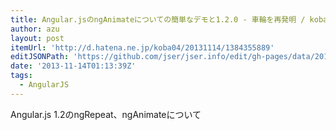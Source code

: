 ```yaml
---
title: Angular.jsのngAnimateについての簡単なデモと1.2.0 - 車輪を再発明 / koba04の日記
author: azu
layout: post
itemUrl: 'http://d.hatena.ne.jp/koba04/20131114/1384355889'
editJSONPath: 'https://github.com/jser/jser.info/edit/gh-pages/data/2013/11/index.json'
date: '2013-11-14T01:13:39Z'
tags:
  - AngularJS
---
```

Angular.js 1.2のngRepeat、ngAnimateについて
